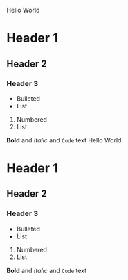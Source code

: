 Hello World

# Header 1
## Header 2
### Header 3

- Bulleted
- List

1. Numbered
2. List

**Bold** and _Italic_ and `Code` text
Hello World

# Header 1
## Header 2
### Header 3

- Bulleted
- List

1. Numbered
2. List

**Bold** and _Italic_ and `Code` text
